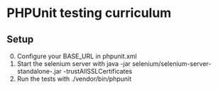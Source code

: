 # PHPUnit testing curriculum

## Setup

0. Configure your BASE_URL in phpunit.xml
1. Start the selenium server with java -jar selenium/selenium-server-standalone-<version>.jar -trustAllSSLCertificates
2. Run the tests with ./vendor/bin/phpunit

